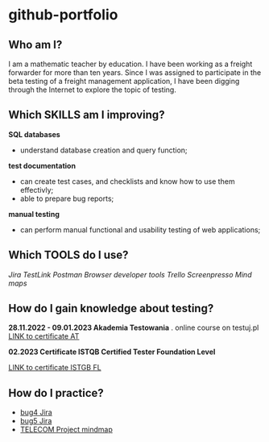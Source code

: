 # github-portfolio 

## Who am I?
I am a mathematic teacher by education. I have been working as a freight forwarder for more than ten years. Since I was assigned to participate in the beta testing of a freight management application, I have been digging through the Internet to explore the topic of testing.

## Which SKILLS am I improving?
__SQL databases__
  * understand database creation and query function;

__test documentation__
  * can create test cases, and checklists and know how to use them effectivly;
  * able to prepare bug reports;

__manual testing__
  * can perform manual functional and usability testing of web applications;

## Which TOOLS do I use?
 _Jira_
 _TestLink_
 _Postman_
 _Browser developer tools_
 _Trello_
 _Screenpresso_
 _Mind maps_

## How do I gain knowledge about testing?
__28.11.2022 - 09.01.2023 Akademia Testowania__ 
. online course on testuj.pl [LINK to certificate AT](https://github.com/EwaWandaMal/github-portfolio/files/11708942/certificate.AT.link.pdf)


__02.2023 Certificate ISTQB Certified Tester Foundation Level__

[LINK to certificate ISTGB FL](https://github.com/EwaWandaMal/github-portfolio/files/11709062/certificate.ISTGB.FL.link.pdf)



## How do I practice?
  * [bug4 Jira](https://github.com/EwaWandaMal/github-portfolio/files/11709765/bug4.Jira.pdf)
  * [bug5 Jira](https://github.com/EwaWandaMal/github-portfolio/files/11709840/bug5.Jira.pdf)
  * [TELECOM Project mindmap](https://github.com/EwaWandaMal/github-portfolio/files/11709756/TELECOM.Project.mindmap.pdf)
  
